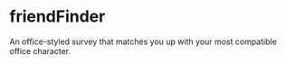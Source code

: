 # friendFinder

An office-styled survey that matches you up with your most compatible office character.


